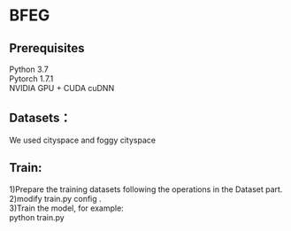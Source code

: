 # BFEG
## Prerequisites<br>
  Python 3.7<br>
  Pytorch 1.7.1<br>
  NVIDIA GPU + CUDA cuDNN<br>
## Datasets：<br>
 We used cityspace and foggy cityspace <br>
 
## Train:<br>
1)Prepare the training datasets following the operations in the Dataset part. <br>
2)modify train.py config . <br>
3)Train the model, for example:<br>
python train.py 
